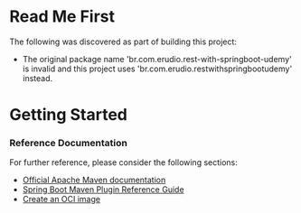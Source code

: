 # Read Me First
The following was discovered as part of building this project:

* The original package name 'br.com.erudio.rest-with-springboot-udemy' is invalid and this project uses 'br.com.erudio.restwithspringbootudemy' instead.

# Getting Started

### Reference Documentation
For further reference, please consider the following sections:

* [Official Apache Maven documentation](https://maven.apache.org/guides/index.html)
* [Spring Boot Maven Plugin Reference Guide](https://docs.spring.io/spring-boot/docs/2.5.4/maven-plugin/reference/html/)
* [Create an OCI image](https://docs.spring.io/spring-boot/docs/2.5.4/maven-plugin/reference/html/#build-image)

